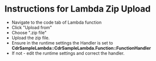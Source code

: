# Instructions for Lambda Zip Upload

* Navigate to the code tab of Lambda function
* Click "Upload from"
* Choose ".zip file"
* Upload the zip file.
* Ensure in the runtime settings the Handler is set to **CdrSampleLambda::CdrSampleLambda.Function::FunctionHandler**
* If not - edit the runtime settings and correct the handler.